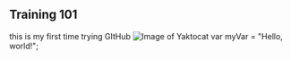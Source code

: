 ## Training 101
this is my first time trying GItHub
![Image of Yaktocat](https://octodex.github.com/images/yaktocat.png)
var myVar = "Hello, world!";
